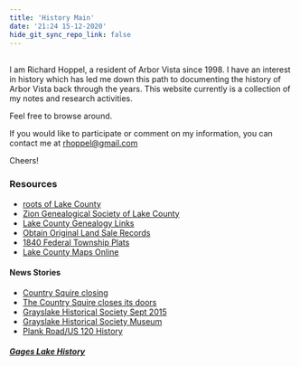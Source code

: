 ```yaml
---
title: 'History Main'
date: '21:24 15-12-2020'
hide_git_sync_repo_link: false
---
```


<link id="linkstyle" rel='stylesheet' href='/css/av_history.css'/>

<br>
I am Richard Hoppel, a resident of Arbor Vista since 1998. I have an interest in history which has led me down this path to documenting the history of Arbor Vista back through the years. This website currently is a collection of my notes and research activities.

Feel free to browse around.

If you would like to participate or comment on my information, you can contact me at rhoppel@gmail.com

Cheers!

### Resources
- [roots of Lake County ](http://sites.rootsweb.com/~ilzgs/lchist.html)
- [Zion Genealogical Society of Lake County](http://sites.rootsweb.com/~ilzgs/index.html)
- [Lake County Genealogy Links](http://sites.rootsweb.com/~ilzgs/lakelink.html)
- [Obtain Original Land Sale Records](https://cyberdriveillinois.com/departments/archives/databases/data_lan.html)
- [1840 Federal Township Plats](https://maps.lakecountyil.gov/GLO/swipe.html?x=290&y=169)
- [Lake County Maps Online](https://maps.lakecountyil.gov/mapsonline/)

#### News Stories
- [Country Squire closing](https://patch.com/illinois/grayslake/end-of-an-era-a-look-back-at-the-country-squire)
- [The Country Squire closes its doors](https://patch.com/illinois/grayslake/the-country-squire-closes-its-doors)
- [Grayslake Historical Society Sept 2015](https://grayslakehistory.org/wp-content/uploads/Sep-2015.pdf)
- [Grayslake Historical Society Museum](https://grayslakehistory.org/)
- [Plank Road/US 120 History](https://patch.com/illinois/grayslake/from-the-grayslake-historical-society-archives-plank-roads)

##### [Gages Lake History](https://sites.google.com/site/idlegages/history)
